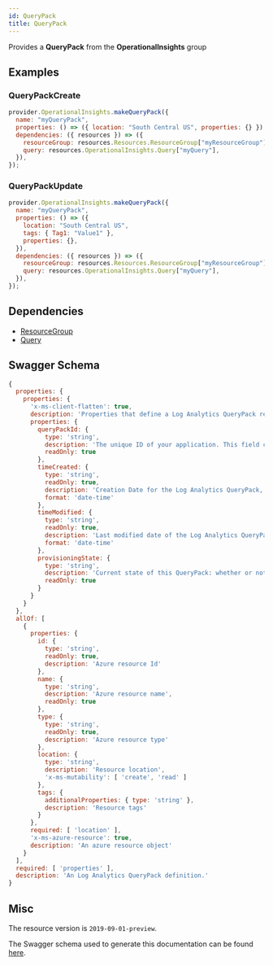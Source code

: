 ```yaml
---
id: QueryPack
title: QueryPack
---
```

Provides a **QueryPack** from the **OperationalInsights** group
## Examples
### QueryPackCreate
```js
provider.OperationalInsights.makeQueryPack({
  name: "myQueryPack",
  properties: () => ({ location: "South Central US", properties: {} }),
  dependencies: ({ resources }) => ({
    resourceGroup: resources.Resources.ResourceGroup["myResourceGroup"],
    query: resources.OperationalInsights.Query["myQuery"],
  }),
});

```

### QueryPackUpdate
```js
provider.OperationalInsights.makeQueryPack({
  name: "myQueryPack",
  properties: () => ({
    location: "South Central US",
    tags: { Tag1: "Value1" },
    properties: {},
  }),
  dependencies: ({ resources }) => ({
    resourceGroup: resources.Resources.ResourceGroup["myResourceGroup"],
    query: resources.OperationalInsights.Query["myQuery"],
  }),
});

```
## Dependencies
- [ResourceGroup](../Resources/ResourceGroup.md)
- [Query](../OperationalInsights/Query.md)
## Swagger Schema
```js
{
  properties: {
    properties: {
      'x-ms-client-flatten': true,
      description: 'Properties that define a Log Analytics QueryPack resource.',
      properties: {
        queryPackId: {
          type: 'string',
          description: 'The unique ID of your application. This field cannot be changed.',
          readOnly: true
        },
        timeCreated: {
          type: 'string',
          readOnly: true,
          description: 'Creation Date for the Log Analytics QueryPack, in ISO 8601 format.',
          format: 'date-time'
        },
        timeModified: {
          type: 'string',
          readOnly: true,
          description: 'Last modified date of the Log Analytics QueryPack, in ISO 8601 format.',
          format: 'date-time'
        },
        provisioningState: {
          type: 'string',
          description: 'Current state of this QueryPack: whether or not is has been provisioned within the resource group it is defined. Users cannot change this value but are able to read from it. Values will include Succeeded, Deploying, Canceled, and Failed.',
          readOnly: true
        }
      }
    }
  },
  allOf: [
    {
      properties: {
        id: {
          type: 'string',
          readOnly: true,
          description: 'Azure resource Id'
        },
        name: {
          type: 'string',
          description: 'Azure resource name',
          readOnly: true
        },
        type: {
          type: 'string',
          readOnly: true,
          description: 'Azure resource type'
        },
        location: {
          type: 'string',
          description: 'Resource location',
          'x-ms-mutability': [ 'create', 'read' ]
        },
        tags: {
          additionalProperties: { type: 'string' },
          description: 'Resource tags'
        }
      },
      required: [ 'location' ],
      'x-ms-azure-resource': true,
      description: 'An azure resource object'
    }
  ],
  required: [ 'properties' ],
  description: 'An Log Analytics QueryPack definition.'
}
```
## Misc
The resource version is `2019-09-01-preview`.

The Swagger schema used to generate this documentation can be found [here](https://github.com/Azure/azure-rest-api-specs/tree/main/specification/operationalinsights/resource-manager/Microsoft.OperationalInsights/preview/2019-09-01-preview/QueryPacks_API.json).
